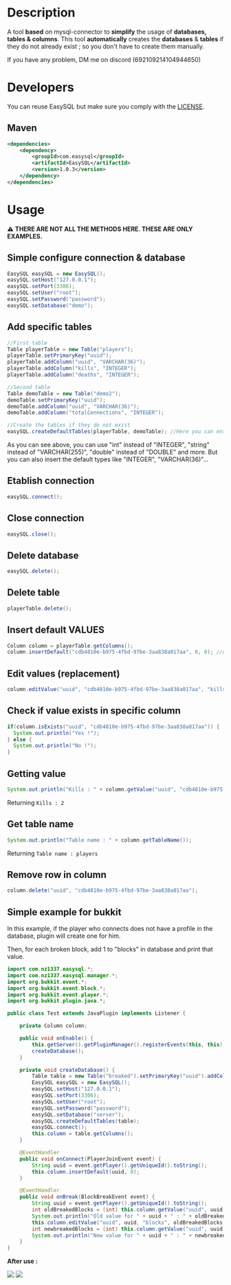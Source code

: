 # Description

A tool **based** on mysql-connector to **simplify** the usage of **databases, tables & columns**.
This tool **automatically** creates the **databases** & **tables** if they do not already exist ; so you don't have to create them manually.

If you have any problem, DM me on discord (692109214104944650)


# Developers

You can reuse EasySQL but make sure you comply with the [LICENSE](https://github.com/thisisnzed/EasySQL/blob/main/LICENSE).

## Maven

```xml
<dependencies>
    <dependency>
        <groupId>com.easysql</groupId>
        <artifactId>EasySQL</artifactId>
        <version>1.0.3</version>
    </dependency>
</dependencies>
```

# Usage

⚠️ **THERE ARE NOT ALL THE METHODS HERE. THESE ARE ONLY EXAMPLES.**

## Simple configure connection & database

```java
EasySQL easySQL = new EasySQL();
easySQL.setHost("127.0.0.1");
easySQL.setPort(3306);
easySQL.setUser("root");
easySQL.setPassword("password");
easySQL.setDatabase("demo");
```

## Add specific tables

```java
//First table
Table playerTable = new Table("players");
playerTable.setPrimaryKey("uuid");
playerTable.addColumn("uuid", "VARCHAR(36)");
playerTable.addColumn("kills", "INTEGER");
playerTable.addColumn("deaths", "INTEGER");

//Second table
Table demoTable = new Table("demo2");
demoTable.setPrimaryKey("uuid");
demoTable.addColumn("uuid", "VARCHAR(36)");
demoTable.addColumn("totalConnections", "INTEGER");

//Create the tables if they do not exist
easySQL.createDefaultTables(playerTable, demoTable); //Here you can enter the number of tables you want 
```
As you can see above, you can use "int" instead of "INTEGER", "string" instead of "VARCHAR(255)", "double" instead of "DOUBLE" and more. 
But you can also insert the default types like "INTEGER", "VARCHAR(36)"...

## Etablish connection

```java
easySQL.connect();
```

## Close connection

```java
easySQL.close();
```

## Delete database

```java
easySQL.delete();
```

## Delete table

```java
playerTable.delete();
```

## Insert default VALUES

```java
Column column = playerTable.getColumns();
column.insertDefault("cdb4810e-b975-4fbd-97be-3aa838a017aa", 0, 0); //uuid, kills, deaths --> see above to understand the order of values
```

## Edit values (replacement)

```java
column.editValue("uuid", "cdb4810e-b975-4fbd-97be-3aa838a017aa", "kills", 2)
```

## Check if value exists in specific column

```java
if(column.isExists("uuid", "cdb4810e-b975-4fbd-97be-3aa838a017aa")) {
  System.out.println("Yes !");
} else {
  System.out.println("No !");
}
```

## Getting value

```java
System.out.println("Kills : " + column.getValue("uuid", "cdb4810e-b975-4fbd-97be-3aa838a017aa", "kills"));
```

Returning `Kills : 2`

## Get table name

```java
System.out.println("Table name : " + column.getTableName());
```

Returning `Table name : players`

## Remove row in column

```java
column.delete("uuid", "cdb4810e-b975-4fbd-97be-3aa838a017aa");
```

## Simple example for bukkit
In this example, if the player who connects does not have a profile in the database, plugin will create one for him.

Then, for each broken block, add 1 to "blocks" in database and print that value.

```java
import com.nz1337.easysql.*;
import com.nz1337.easysql.manager.*;
import org.bukkit.event.*;
import org.bukkit.event.block.*;
import org.bukkit.event.player.*;
import org.bukkit.plugin.java.*;

public class Test extends JavaPlugin implements Listener {

    private Column column;

    public void onEnable() {
        this.getServer().getPluginManager().registerEvents(this, this);
        createDatabase();
    }

    private void createDatabase() {
        Table table = new Table("breaked").setPrimaryKey("uuid").addColumn("uuid", "VARCHAR(36)").addColumn("blocks", "INTEGER");
        EasySQL easySQL = new EasySQL();
        easySQL.setHost("127.0.0.1");
        easySQL.setPort(3306);
        easySQL.setUser("root");
        easySQL.setPassword("password");
        easySQL.setDatabase("server");
        easySQL.createDefaultTables(table);
        easySQL.connect();
        this.column = table.getColumns();
    }

    @EventHandler
    public void onConnect(PlayerJoinEvent event) {
        String uuid = event.getPlayer().getUniqueId().toString();
        this.column.insertDefault(uuid, 0);
    }

    @EventHandler
    public void onBreak(BlockBreakEvent event) {
        String uuid = event.getPlayer().getUniqueId().toString();
        int oldBreakedBlocks = (int) this.column.getValue("uuid", uuid, "blocks");
        System.out.println("Old value for " + uuid + " : " + oldBreakedBlocks);
        this.column.editValue("uuid", uuid, "blocks", oldBreakedBlocks + 1);
        int newbreakedBlocks = (int) this.column.getValue("uuid", uuid, "blocks");
        System.out.println("New value for " + uuid + " : " + newbreakedBlocks);
    }
}
```

**After use :**

<img src="https://cdn.discordapp.com/attachments/863095969436270633/873530143254142976/KECBABIkAE5hABSpBzqDPIFSJABIgAEZg7BChBzp2IEIABEgAkRgDhGgBDmHOoNcIQJEgAgQgblD4P8BkEXy4Qd6cMkAAAAASUVO.png"/>
<img src="https://cdn.discordapp.com/attachments/863095969436270633/873530616644243516/unknown.png"/>
